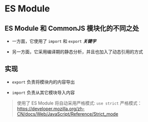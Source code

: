 # ES Module

## ES Module 和 CommonJS 模块化的不同之处

+ 一方面，它使用了 `import` 和 `export` ***关键字***

+ 另一方面，它采用编译期的静态分析，并且也加入了动态引用的方式

## 实现

+ `export` 负责将模块内的内容导出

+ `import` 负责从其它模块导入内容

> 使用了 ES Module 将自动采用严格模式: `use strict`
> 严格模式： https://developer.mozilla.org/zh-CN/docs/Web/JavaScript/Reference/Strict_mode

